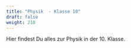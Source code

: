 ```yaml
---
title: "Physik  - Klasse 10"
draft: false
weight: 210
---
```


Hier findest Du alles zur Physik in der 10. Klasse.